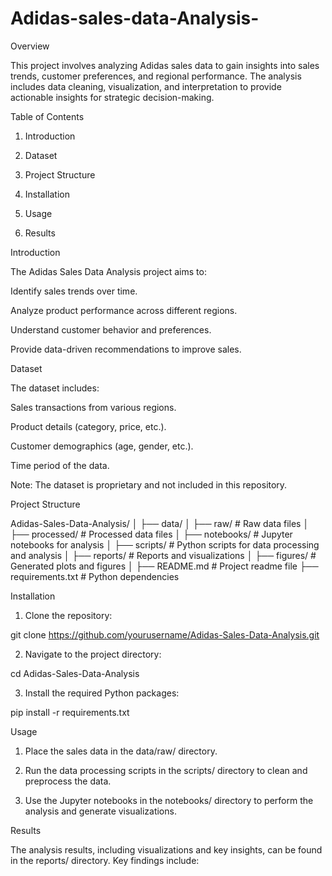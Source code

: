 # Adidas-sales-data-Analysis-
Overview

This project involves analyzing Adidas sales data to gain insights into sales trends, customer preferences, and regional performance. The analysis includes data cleaning, visualization, and interpretation to provide actionable insights for strategic decision-making.

Table of Contents

1. Introduction


2. Dataset


3. Project Structure


4. Installation


5. Usage


6. Results



Introduction

The Adidas Sales Data Analysis project aims to:

Identify sales trends over time.

Analyze product performance across different regions.

Understand customer behavior and preferences.

Provide data-driven recommendations to improve sales.


Dataset

The dataset includes:

Sales transactions from various regions.

Product details (category, price, etc.).

Customer demographics (age, gender, etc.).

Time period of the data.


Note: The dataset is proprietary and not included in this repository.

Project Structure

Adidas-Sales-Data-Analysis/
│
├── data/
│   ├── raw/               # Raw data files
│   ├── processed/         # Processed data files
│
├── notebooks/             # Jupyter notebooks for analysis
│
├── scripts/               # Python scripts for data processing and analysis
│
├── reports/               # Reports and visualizations
│   ├── figures/           # Generated plots and figures
│
├── README.md              # Project readme file
├── requirements.txt       # Python dependencies

Installation

1. Clone the repository:

git clone https://github.com/yourusername/Adidas-Sales-Data-Analysis.git


2. Navigate to the project directory:

cd Adidas-Sales-Data-Analysis


3. Install the required Python packages:

pip install -r requirements.txt



Usage

1. Place the sales data in the data/raw/ directory.


2. Run the data processing scripts in the scripts/ directory to clean and preprocess the data.


3. Use the Jupyter notebooks in the notebooks/ directory to perform the analysis and generate visualizations.



Results

The analysis results, including visualizations and key insights, can be found in the reports/ directory. Key findings include:
